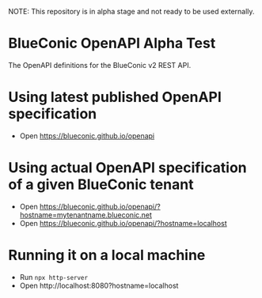 NOTE: This repository is in alpha stage and not ready to be used externally.

# BlueConic OpenAPI Alpha Test
The OpenAPI definitions for the BlueConic v2 REST API.

# Using latest published OpenAPI specification
* Open https://blueconic.github.io/openapi

# Using actual OpenAPI specification of a given BlueConic tenant
* Open https://blueconic.github.io/openapi/?hostname=mytenantname.blueconic.net
* Open https://blueconic.github.io/openapi/?hostname=localhost

# Running it on a local machine
* Run `npx http-server`
* Open http://localhost:8080?hostname=localhost
